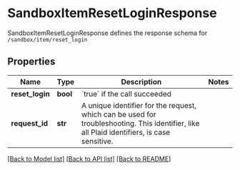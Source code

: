 # SandboxItemResetLoginResponse

SandboxItemResetLoginResponse defines the response schema for `/sandbox/item/reset_login`
## Properties
Name | Type | Description | Notes
------------ | ------------- | ------------- | -------------
**reset_login** | **bool** | &#x60;true&#x60; if the call succeeded | 
**request_id** | **str** | A unique identifier for the request, which can be used for troubleshooting. This identifier, like all Plaid identifiers, is case sensitive. | 

[[Back to Model list]](../README.md#documentation-for-models) [[Back to API list]](../README.md#documentation-for-api-endpoints) [[Back to README]](../README.md)


